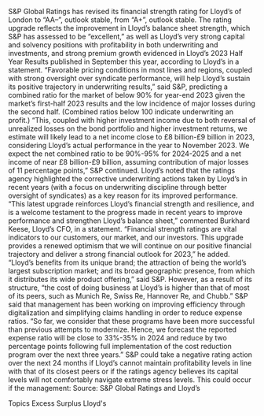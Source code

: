 S&P Global Ratings has revised its financial strength rating for Lloyd’s of London to “AA–”, outlook stable, from “A+”, outlook stable.
The rating upgrade reflects the improvement in Lloyd’s balance sheet strength, which S&P has assessed to be “excellent,” as well as Lloyd’s very strong capital and solvency positions with profitability in both underwriting and investments, and strong premium growth evidenced in Lloyd’s 2023 Half Year Results published in September this year, according to Lloyd’s in a statement.
“Favorable pricing conditions in most lines and regions, coupled with strong oversight over syndicate performance, will help Lloyd’s sustain its positive trajectory in underwriting results,” said S&P, predicting a combined ratio for the market of below 90% for year-end 2023 given the market’s first-half 2023 results and the low incidence of major losses during the second half. (Combined ratios below 100 indicate underwriting an profit.)
“This, coupled with higher investment income due to both reversal of unrealized losses on the bond portfolio and higher investment returns, we estimate will likely lead to a net income close to £8 billion-£9 billion in 2023, considering Lloyd’s actual performance in the year to November 2023. We expect the net combined ratio to be 90%-95% for 2024-2025 and a net income of near £8 billion-£9 billion, assuming contribution of major losses of 11 percentage points,” S&P continued.
Lloyd’s noted that the ratings agency highlighted the corrective underwriting actions taken by Lloyd’s in recent years (with a focus on underwriting discipline through better oversight of syndicates) as a key reason for its improved performance.
“This latest upgrade reinforces Lloyd’s financial strength and resilience, and is a welcome testament to the progress made in recent years to improve performance and strengthen Lloyd’s balance sheet,” commented Burkhard Keese, Lloyd’s CFO, in a statement.
“Financial strength ratings are vital indicators to our customers, our market, and our investors. This upgrade provides a renewed optimism that we will continue on our positive financial trajectory and deliver a strong financial outlook for 2023,” he added.
“Lloyd’s benefits from its unique brand; the attraction of being the world’s largest subscription market; and its broad geographic presence, from which it distributes its wide product offering,” said S&P.
However, as a result of its structure, “the cost of doing business at Lloyd’s is higher than that of most of its peers, such as Munich Re, Swiss Re, Hannover Re, and Chubb.”
S&P said that management has been working on improving efficiency through digitalization and simplifying claims handling in order to reduce expense ratios. “So far, we consider that these programs have been more successful than previous attempts to modernize. Hence, we forecast the reported expense ratio will be close to 33%-35% in 2024 and reduce by two percentage points following full implementation of the cost reduction program over the next three years.”
S&P could take a negative rating action over the next 24 months if Lloyd’s cannot maintain profitability levels in line with that of its closest peers or if the ratings agency believes its capital levels will not comfortably navigate extreme stress levels. This could occur if the management:
Source: S&P Global Ratings and Lloyd’s

Topics
Excess Surplus
Lloyd's
